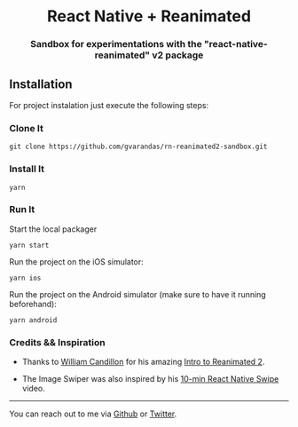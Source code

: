 <p align="center">
  <h1 align="center">React Native + Reanimated</h1>
  <h3 align="center">Sandbox for experimentations with the "react-native-reanimated" v2 package</h3>
</p>

## Installation
For project instalation just execute the following steps:

### Clone It
    git clone https://github.com/gvarandas/rn-reanimated2-sandbox.git

### Install It
    yarn

### Run It
Start the local packager

	yarn start

Run the project on the iOS simulator:

	yarn ios

Run the project on the Android simulator (make sure to have it running beforehand):

	yarn android

### Credits && Inspiration
* Thanks to [William Candillon](https://github.com/wcandillon) for his amazing [Intro to Reanimated 2](https://www.youtube.com/watch?v=e5ALKoP1m-k&t=1015s).

* The Image Swiper was also inspired by his [10-min React Native Swipe](https://www.youtube.com/watch?v=Sb9paeF2SQs) video.

---
You can reach out to me via [Github](https://github.com/gvarandas) or [Twitter](https://twitter.com/jgvarandas).
